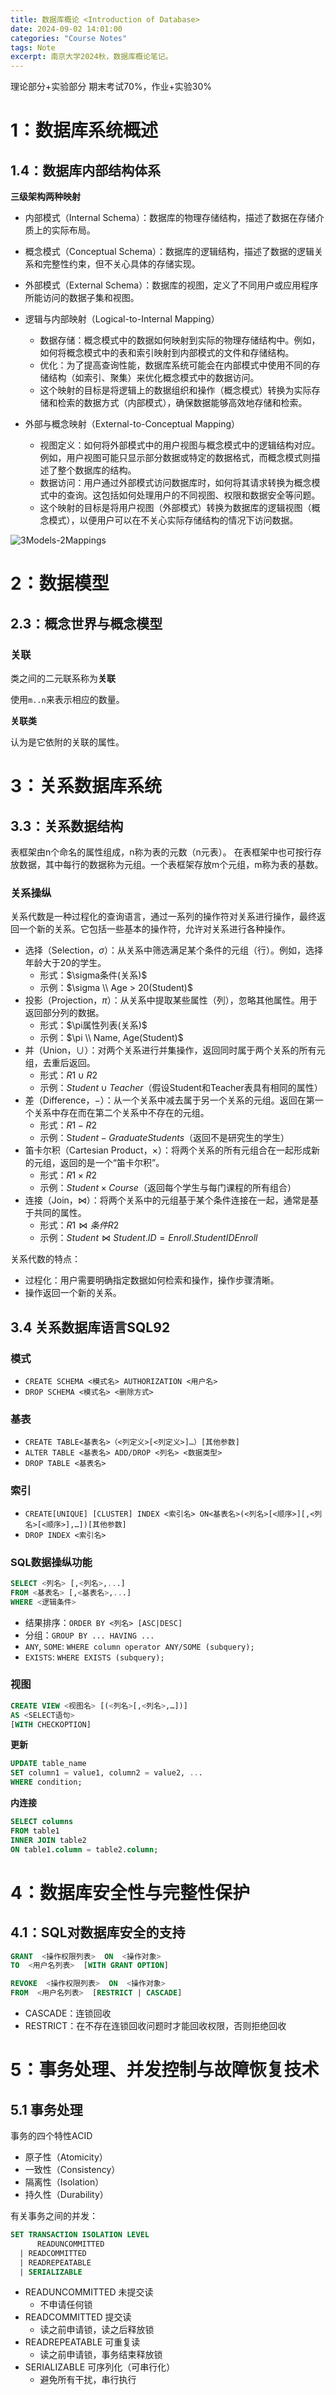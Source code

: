 ```yaml
---
title: 数据库概论 <Introduction of Database>
date: 2024-09-02 14:01:00
categories: "Course Notes"
tags: Note
excerpt: 南京大学2024秋，数据库概论笔记。
---
```


理论部分+实验部分
期末考试70%，作业+实验30%

# 1：数据库系统概述

## 1.4：数据库内部结构体系

**三级架构两种映射**

- 内部模式（Internal Schema）：数据库的物理存储结构，描述了数据在存储介质上的实际布局。
- 概念模式（Conceptual Schema）：数据库的逻辑结构，描述了数据的逻辑关系和完整性约束，但不关心具体的存储实现。
- 外部模式（External Schema）：数据库的视图，定义了不同用户或应用程序所能访问的数据子集和视图。

- 逻辑与内部映射（Logical-to-Internal Mapping）
  - 数据存储：概念模式中的数据如何映射到实际的物理存储结构中。例如，如何将概念模式中的表和索引映射到内部模式的文件和存储结构。
  - 优化：为了提高查询性能，数据库系统可能会在内部模式中使用不同的存储结构（如索引、聚集）来优化概念模式中的数据访问。
  - 这个映射的目标是将逻辑上的数据组织和操作（概念模式）转换为实际存储和检索的数据方式（内部模式），确保数据能够高效地存储和检索。
- 外部与概念映射（External-to-Conceptual Mapping）
  - 视图定义：如何将外部模式中的用户视图与概念模式中的逻辑结构对应。例如，用户视图可能只显示部分数据或特定的数据格式，而概念模式则描述了整个数据库的结构。
  - 数据访问：用户通过外部模式访问数据库时，如何将其请求转换为概念模式中的查询。这包括如何处理用户的不同视图、权限和数据安全等问题。
  - 这个映射的目标是将用户视图（外部模式）转换为数据库的逻辑视图（概念模式），以便用户可以在不关心实际存储结构的情况下访问数据。

![3Models-2Mappings](\../imgs/Intro-of-Database/3Models-2Mappings.png)

# 2：数据模型

## 2.3：概念世界与概念模型

### 关联

类之间的二元联系称为**关联**

使用`m..n`来表示相应的数量。

**关联类**

认为是它依附的关联的属性。

# 3：关系数据库系统

## 3.3：关系数据结构

表框架由n个命名的属性组成，n称为表的元数（n元表）。
在表框架中也可按行存放数据，其中每行的数据称为元组。一个表框架存放m个元组，m称为表的基数。

### 关系操纵

关系代数是一种过程化的查询语言，通过一系列的操作符对关系进行操作，最终返回一个新的关系。它包括一些基本的操作符，允许对关系进行各种操作。

- 选择（Selection，$\sigma$）：从关系中筛选满足某个条件的元组（行）。例如，选择年龄大于20的学生。
  - 形式：$\sigma条件(关系)$
  - 示例：$\sigma \\ Age > 20(Student)$
- 投影（Projection，$\pi$）：从关系中提取某些属性（列），忽略其他属性。用于返回部分列的数据。
  - 形式：$\pi属性列表(关系)$
  - 示例：$\pi \\ Name, Age(Student)$
- 并（Union，$\cup$）：对两个关系进行并集操作，返回同时属于两个关系的所有元组，去重后返回。
  - 形式：$R1 \cup R2$
  - 示例：$Student \cup Teacher$（假设Student和Teacher表具有相同的属性）
- 差（Difference，$-$）：从一个关系中减去属于另一个关系的元组。返回在第一个关系中存在而在第二个关系中不存在的元组。
  - 形式：$R1 - R2$
  - 示例：S$tudent - GraduateStudents$（返回不是研究生的学生）
- 笛卡尔积（Cartesian Product，$\times$）：将两个关系的所有元组合在一起形成新的元组，返回的是一个“笛卡尔积”。
  - 形式：$R1 \times R2$
  - 示例：$Student \times Course$（返回每个学生与每门课程的所有组合）
- 连接（Join，$\Join$）：将两个关系中的元组基于某个条件连接在一起，通常是基于共同的属性。
  - 形式：$R1 \Join 条件 R2$
  - 示例：$Student \Join Student.ID = Enroll.StudentID Enroll$

关系代数的特点：
- 过程化：用户需要明确指定数据如何检索和操作，操作步骤清晰。
- 操作返回一个新的关系。

## 3.4 关系数据库语言SQL92

### 模式

- `CREATE SCHEMA <模式名> AUTHORIZATION <用户名>`
- `DROP SCHEMA <模式名> <删除方式>`

### 基表

- `CREATE TABLE<基表名>（<列定义>[<列定义>]…）[其他参数]`
- `ALTER TABLE <基表名> ADD/DROP <列名> <数据类型>`
- `DROP TABLE <基表名>`

### 索引

- `CREATE[UNIQUE] [CLUSTER] INDEX <索引名> ON<基表名>(<列名>[<顺序>][,<列名>[<顺序>],…])[其他参数]`
- `DROP INDEX <索引名>`

### SQL数据操纵功能

```SQL
SELECT <列名> [,<列名>,...]
FROM <基表名> [,<基表名>,...]
WHERE <逻辑条件>
```

- 结果排序：`ORDER BY <列名> [ASC|DESC]`
- 分组：`GROUP BY ... HAVING ... `
- `ANY`, `SOME`: `WHERE column operator ANY/SOME (subquery);`
- `EXISTS`: `WHERE EXISTS (subquery);`

### 视图

```SQL
CREATE VIEW <视图名> [(<列名>[,<列名>,…])]
AS <SELECT语句>
[WITH CHECKOPTION]
```

**更新**

```SQL
UPDATE table_name
SET column1 = value1, column2 = value2, ...
WHERE condition;
```

**内连接**

```SQL
SELECT columns
FROM table1
INNER JOIN table2
ON table1.column = table2.column;
```

# 4：数据库安全性与完整性保护

## 4.1：SQL对数据库安全的支持

```SQL
GRANT  <操作权限列表>  ON  <操作对象>
TO  <用户名列表>  [WITH GRANT OPTION]

REVOKE  <操作权限列表>  ON  <操作对象>
FROM  <用户名列表>  [RESTRICT | CASCADE]
```

- CASCADE：连锁回收
- RESTRICT：在不存在连锁回收问题时才能回收权限，否则拒绝回收

# 5：事务处理、并发控制与故障恢复技术

## 5.1 事务处理

事务的四个特性ACID
- 原子性（Atomicity）
- 一致性（Consistency）
- 隔离性（Isolation）
- 持久性（Durability）

有关事务之间的并发：
```SQL
SET TRANSACTION ISOLATION LEVEL
	  READUNCOMMITTED
  | READCOMMITTED
  |	READREPEATABLE
  | SERIALIZABLE
```

- READUNCOMMITTED 未提交读
  - 不申请任何锁
- READCOMMITTED 提交读
  - 读之前申请锁，读之后释放锁
- READREPEATABLE 可重复读
  - 读之前申请锁，事务结束释放锁
- SERIALIZABLE 可序列化（可串行化）
  - 避免所有干扰，串行执行